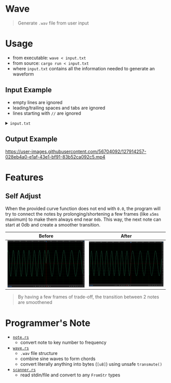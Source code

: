# Wave
> Generate `.wav` file from user input

# Usage
- from executable: `wave < input.txt`
- from source: `cargo run < input.txt`
- where `input.txt` contains all the information needed to generate an waveform

## Input Example
- empty lines are ignored
- leading/trailing spaces and tabs are ignored
- lines starting with `//` are ignored

<details>
<summary><code>input.txt</code></summary>

![source](./assets/ddrive.png)

```c
// input.txt
// 10000: amplitude (max is 32767 because i16)
// 12000: frame rate
// 1: number of segments with the same bpm
// ddrive.wav: output file name
10000 12000 1 ddrive.wav
// first segment, 140bpm, 33 lines
140 33
    // put no notes (only number of beats) to generate silence (rest)
    // 0.5: number of beats
    // other example notes: c#3 bb5
	d5 d4 0.5
	a4 a3 0.5
	d5 d4 0.5
	g4 g3 0.5
	d5 d4 0.5
	f4 f3 0.5
	e4 e3 0.5
	c5 c4 0.5

	e4 e3 0.5
	f4 f3 0.5
	c5 c4 0.5
	f5 f4 0.5
	e5 e4 0.5
	c5 c4 0.5
	g4 g3 0.5
	c5 c4 0.5

	e4 e3 0.5
	f4 f3 0.5
	c5 c4 0.5
	f5 f4 0.5
	g5 g4 0.5
	e5 e4 0.5
	c5 c4 0.5
	e5 0.25
	f5 0.25

	e5 c5 0.5
	c5 g4 0.5
	g4 e4 0.5
	d5 a4 0.5
	a4 f4 0.5
	f4 d4 0.5
	c5 c4 0.5
	e4 e3 0.5
```
</details>

## Output Example

https://user-images.githubusercontent.com/56704092/127914257-028eb4a0-e1af-43e1-bf91-83b52ca092c5.mp4



# Features
## Self Adjust
When the provided curve function does not end with `0.0`, the program will try to connect the notes by prolonging/shortening a few frames (like `±5ms` maximum) to make them always end near `0db`. This way, the next note can start at 0db and create a smoother transition.

|          Before           |         After          |
| :-----------------------: | :--------------------: |
| ![](/assets/smoothnt.png) | ![](assets/smooth.png) |
> By having a few frames of trade-off, the transition between 2 notes are smoothened

# Programmer's Note
- [`note.rs`](/src/note.rs)
    - convert note to key number to frequency
- [`wave.rs`](/src/wave.rs)
    - `.wav` file structure
    - combine sine waves to form chords
    - convert literally anything into bytes (`[u8]`) using unsafe `transmute()`
- [`scanner.rs`](/src/scanner.rs)
    - read stdin/file and convert to any `FromStr` types